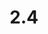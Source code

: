 ---
title: "2.4"
permalink: /publishingapidocs2-4/
course: "Publishing API documentation"
weight: 2.4
---